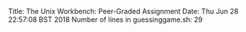 Title:
The Unix Workbench: Peer-Graded Assignment
Date:
Thu Jun 28 22:57:08 BST 2018
Number of lines in guessinggame.sh:
      29
